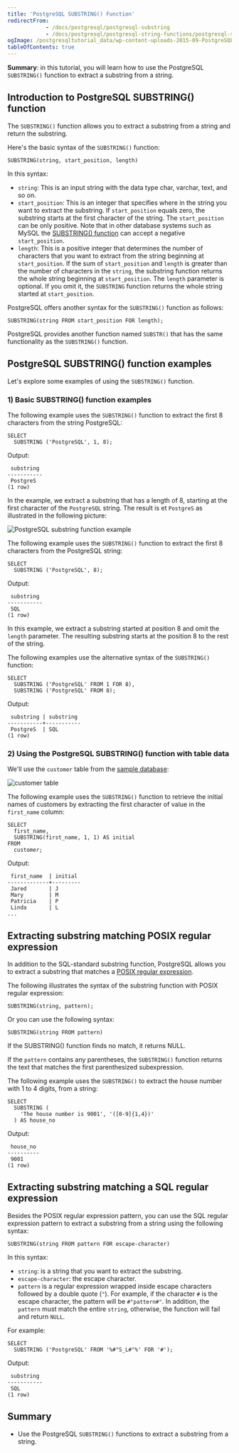 ```yaml
---
title: 'PostgreSQL SUBSTRING() Function'
redirectFrom:
            - /docs/postgresql/postgresql-substring 
            - /docs/postgresql/postgresql-string-functions/postgresql-substring/
ogImage: /postgresqltutorial_data/wp-content-uploads-2015-09-PostgreSQL-substring-function-example.jpg
tableOfContents: true
---
```


**Summary**: in this tutorial, you will learn how to use the PostgreSQL `SUBSTRING()` function to extract a substring from a string.



## Introduction to PostgreSQL SUBSTRING() function



The `SUBSTRING()` function allows you to extract a substring from a string and return the substring.



Here's the basic syntax of the `SUBSTRING()` function:



```
SUBSTRING(string, start_position, length)
```



In this syntax:



- `string`: This is an input string with the data type char, varchar, text, and so on.
- `start_position`: This is an integer that specifies where in the string you want to extract the substring. If `start_position` equals zero, the substring starts at the first character of the string. The `start_position` can be only positive. Note that in other database systems such as MySQL the [SUBSTRING() function](https://www.mysqltutorial.org/mysql-string-functions/mysql-substring/) can accept a negative `start_position`.
- `length`: This is a positive integer that determines the number of characters that you want to extract from the string beginning at `start_position`. If the sum of `start_position` and `length` is greater than the number of characters in the `string`, the substring function returns the whole string beginning at `start_position`. The `length` parameter is optional. If you omit it, the `SUBSTRING` function returns the whole string started at `start_position`.


PostgreSQL offers another syntax for the `SUBSTRING()` function as follows:



```
SUBSTRING(string FROM start_position FOR length);
```



PostgreSQL provides another function named `SUBSTR()` that has the same functionality as the `SUBSTRING()` function.



## PostgreSQL SUBSTRING() function examples



Let's explore some examples of using the `SUBSTRING()` function.



### 1) Basic SUBSTRING() function examples



The following example uses the `SUBSTRING()` function to extract the first 8 characters from the string PostgreSQL:



```
SELECT
  SUBSTRING ('PostgreSQL', 1, 8);
```



Output:



```
 substring
-----------
 PostgreS
(1 row)
```



In the example, we extract a substring that has a length of 8, starting at the first character of the `PostgreSQL` string. The result is et `PostgreS` as illustrated in the following picture:



![PostgreSQL substring function example](/postgresqltutorial_data/wp-content-uploads-2015-09-PostgreSQL-substring-function-example.jpg)



The following example uses the `SUBSTRING()` function to extract the first 8 characters from the PostgreSQL string:



```
SELECT
  SUBSTRING ('PostgreSQL', 8);
```



Output:



```
 substring
-----------
 SQL
(1 row)
```



In this example, we extract a substring started at position 8 and omit the `length` parameter. The resulting substring starts at the position 8 to the rest of the string.



The following examples use the alternative syntax of the `SUBSTRING()` function:



```
SELECT
  SUBSTRING ('PostgreSQL' FROM 1 FOR 8),
  SUBSTRING ('PostgreSQL' FROM 8);
```



Output:



```
 substring | substring
-----------+-----------
 PostgreS  | SQL
(1 row)
```



### 2) Using the PostgreSQL SUBSTRING() function with table data



We'll use the `customer` table from the [sample database](https://www.postgresqltutorial.com/postgresql-getting-started/postgresql-sample-database/):



![customer table](/postgresqltutorial_data/wp-content-uploads-2019-05-customer.png)



The following example uses the `SUBSTRING()` function to retrieve the initial names of customers by extracting the first character of value in the `first_name` column:



```
SELECT
  first_name,
  SUBSTRING(first_name, 1, 1) AS initial
FROM
  customer;
```



Output:



```
 first_name  | initial
-------------+---------
 Jared       | J
 Mary        | M
 Patricia    | P
 Linda       | L
...
```



## Extracting substring matching POSIX regular expression



In addition to the SQL-standard substring function, PostgreSQL allows you to extract a substring that matches a [POSIX regular expression](https://en.wikipedia.org/wiki/Regular_expression#POSIX_basic_and_extended).



The following illustrates the syntax of the substring function with POSIX regular expression:



```
SUBSTRING(string, pattern);
```



Or you can use the following syntax:



```
SUBSTRING(string FROM pattern)
```



If the SUBSTRING() function finds no match, it returns NULL.



If the `pattern` contains any parentheses, the `SUBSTRING()` function returns the text that matches the first parenthesized subexpression.



The following example uses the `SUBSTRING()` to extract the house number with 1 to 4 digits, from a string:



```
SELECT
  SUBSTRING (
    'The house number is 9001', '([0-9]{1,4})'
  ) AS house_no
```



Output:



```
 house_no
----------
 9001
(1 row)
```



## Extracting substring matching a SQL regular expression



Besides the POSIX regular expression pattern, you can use the SQL regular expression pattern to extract a substring from a string using the following syntax:



```
SUBSTRING(string FROM pattern FOR escape-character)
```



In this syntax:



- `string`: is a string that you want to extract the substring.
- `escape-character`: the escape character.
- `pattern` is a regular expression wrapped inside escape characters followed by a double quote (`"`). For example, if the character `#` is the escape character, the pattern will be `#"pattern#"`. In addition, the `pattern` must match the entire `string`, otherwise, the function will fail and return `NULL`.


For example:



```
SELECT
  SUBSTRING ('PostgreSQL' FROM '%#"S_L#"%' FOR '#');
```



Output:



```
 substring
-----------
 SQL
(1 row)
```



## Summary



- Use the PostgreSQL `SUBSTRING()` functions to extract a substring from a string.
